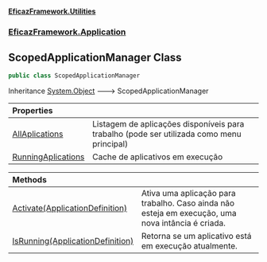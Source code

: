 #### [EficazFramework.Utilities](EficazFrameworkData.md 'EficazFramework Data')
### [EficazFramework.Application](EficazFrameworkData.md#EficazFramework.Application 'EficazFramework.Application')

## ScopedApplicationManager Class

```csharp
public class ScopedApplicationManager
```

Inheritance [System.Object](https://docs.microsoft.com/en-us/dotnet/api/System.Object 'System.Object') &#129106; ScopedApplicationManager

| Properties | |
| :--- | :--- |
| [AllAplications](EficazFramework.Application/ScopedApplicationManager/AllAplications.md 'EficazFramework.Application.ScopedApplicationManager.AllAplications') | Listagem de aplicações disponíveis para trabalho (pode ser utilizada como menu principal) |
| [RunningAplications](EficazFramework.Application/ScopedApplicationManager/RunningAplications.md 'EficazFramework.Application.ScopedApplicationManager.RunningAplications') | Cache de aplicativos em execução |

| Methods | |
| :--- | :--- |
| [Activate(ApplicationDefinition)](EficazFramework.Application/ScopedApplicationManager/Activate(ApplicationDefinition).md 'EficazFramework.Application.ScopedApplicationManager.Activate(EficazFramework.Application.ApplicationDefinition)') | Ativa uma aplicação para trabalho. Caso ainda não esteja em execução, uma nova intância é criada. |
| [IsRunning(ApplicationDefinition)](EficazFramework.Application/ScopedApplicationManager/IsRunning(ApplicationDefinition).md 'EficazFramework.Application.ScopedApplicationManager.IsRunning(EficazFramework.Application.ApplicationDefinition)') | Retorna se um aplicativo está em execução atualmente. |
